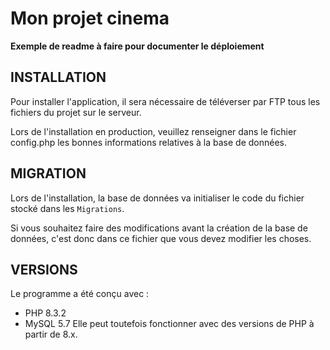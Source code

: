 # Mon projet cinema
**Exemple de readme à faire pour documenter le déploiement**

## INSTALLATION
Pour installer l'application, il sera nécessaire de téléverser par FTP tous les fichiers du projet sur le serveur.

Lors de l'installation en production, veuillez renseigner dans le fichier config.php les bonnes informations relatives à la base de données.

## MIGRATION
Lors de l'installation, la base de données va initialiser le code du fichier stocké dans les `Migrations`.

Si vous souhaitez faire des modifications avant la création de la base de données, c'est donc dans ce fichier que vous devez modifier les choses.

## VERSIONS
Le programme a été conçu avec :
- PHP 8.3.2
- MySQL 5.7
Elle peut toutefois fonctionner avec des versions de PHP à partir de 8.x.